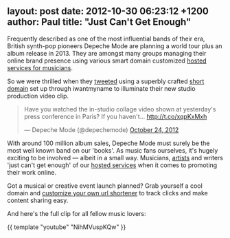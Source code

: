 layout: post
date: 2012-10-30 06:23:12 +1200
author: Paul
title: "Just Can't Get Enough"
----

Frequently described as one of the most influential bands of their era, British synth-pop pioneers Depeche Mode are planning a world tour plus an album release in 2013. They are amongst many groups managing their online brand presence using various smart domain customized [hosted services for musicians](https://iwantmyname.com/services/music/).

So we were thrilled when they [tweeted](https://twitter.com/depechemode/status/261148840726507520) using a superbly crafted [short domain](https://iwantmyname.com/short-domain-search) set up through iwantmyname to illuminate their new studio production video clip.

<blockquote class="twitter-tweet" lang="en"><p>Have you watched the in-studio collage video shown at yesterday&#39;s press conference in Paris? If you haven&#39;t... <a href="http://t.co/xqpKxMxh">http://t.co/xqpKxMxh</a></p>&mdash; Depeche Mode (@depechemode) <a href="https://twitter.com/depechemode/statuses/261148840726507520">October 24, 2012</a></blockquote>
<script async src="//platform.twitter.com/widgets.js" charset="utf-8"></script>

With around 100 million album sales, Depeche Mode must surely be the most well known band on our 'books'. As music fans ourselves, it's hugely exciting to be involved &mdash; albeit in a small way. Musicians, [artists](https://iwantmyname.com/services/portfolio-hosting/) and writers 'just can't get enough' of our [hosted services](https://iwantmyname.com/services) when it comes to promoting their work online.

Got a musical or creative event launch planned? Grab yourself a cool domain and [customize your own url shortener](https://iwantmyname.com/services/url-shortener) to track clicks and make content sharing easy.

And here's the full clip for all fellow music lovers:

{{ template "youtube" "NihMVuspKQw" }}
